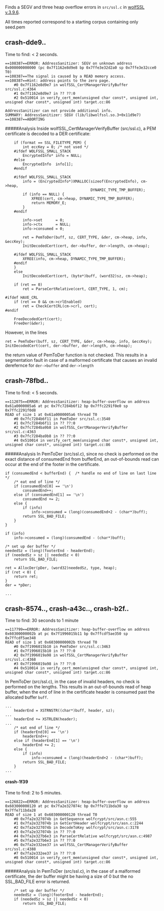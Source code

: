 Finds a SEGV and three heap overflow errors in `src/ssl.c`
in [wolfSSL v.3.9.6](https://www.wolfssl.com/wolfSSL/Home.html).

All times reported correspond to a starting corpus containing only seed.pem

## crash-dde9..
Time to find: < 2 seconds.
```
==108387==ERROR: AddressSanitizer: SEGV on unknown address 0x000000000000 (pc 0x7f1162e8d9e8 bp 0x7ffe3e32d2a0 sp 0x7ffe3e32cce0 T0)
==108387==The signal is caused by a READ memory access.
==108387==Hint: address points to the zero page.
    #0 0x7f1162e8d9e7 in wolfSSL_CertManagerVerifyBuffer src/ssl.c:4364
    #1 0x7f1162e8d9e7 in ?? ??:0
    #2 0x510014 in verify_cert_mem(unsigned char const*, unsigned int, unsigned char const*, unsigned int) target.cc:86

AddressSanitizer can not provide additional info.
SUMMARY: AddressSanitizer: SEGV (lib/libwolfssl.so.3+0x11d9e7)
==108387==ABORTING
```

#####Analysis
Inside wolfSSL_CertManagerVerifyBuffer (src/ssl.c), a PEM certificate is decoded
to a DER certificate:
```
    if (format == SSL_FILETYPE_PEM) {
        int eccKey = 0; /* not used */
    #ifdef WOLFSSL_SMALL_STACK
        EncryptedInfo* info = NULL;
    #else
        EncryptedInfo  info[1];
    #endif

    #ifdef WOLFSSL_SMALL_STACK
        info = (EncryptedInfo*)XMALLOC(sizeof(EncryptedInfo), cm->heap,
                                       DYNAMIC_TYPE_TMP_BUFFER);
        if (info == NULL) {
            XFREE(cert, cm->heap, DYNAMIC_TYPE_TMP_BUFFER);
            return MEMORY_E;
        }
    #endif

        info->set      = 0;
        info->ctx      = NULL;
        info->consumed = 0;

        ret = PemToDer(buff, sz, CERT_TYPE, &der, cm->heap, info, &eccKey);
        InitDecodedCert(cert, der->buffer, der->length, cm->heap);

    #ifdef WOLFSSL_SMALL_STACK
        XFREE(info, cm->heap, DYNAMIC_TYPE_TMP_BUFFER);
    #endif
    }
    else
        InitDecodedCert(cert, (byte*)buff, (word32)sz, cm->heap);

    if (ret == 0)
        ret = ParseCertRelative(cert, CERT_TYPE, 1, cm);

#ifdef HAVE_CRL
    if (ret == 0 && cm->crlEnabled)
        ret = CheckCertCRL(cm->crl, cert);
#endif

    FreeDecodedCert(cert);
    FreeDer(&der);

```
However, in the lines
```
ret = PemToDer(buff, sz, CERT_TYPE, &der, cm->heap, info, &eccKey);
InitDecodedCert(cert, der->buffer, der->length, cm->heap);
```
the return value of PemToDer function is not checked. This results in a
segmentation fault in case of a malformed certificate that causes an invalid
derefernce for `der->buffer` and `der->length`

## crash-78fbd..

Time to find: < 5 seconds.

```
==112075==ERROR: AddressSanitizer: heap-buffer-overflow on address 0x61a0000005a6 at pc 0x7fc7284b6f12 bp 0x7ffc2291f0e0 sp 0x7ffc2291f0d8
READ of size 1 at 0x61a0000005a6 thread T0
    #0 0x7fc7284b6f11 in PemToDer src/ssl.c:3540
    #1 0x7fc7284b6f11 in ?? ??:0
    #2 0x7fc7284ba9b8 in wolfSSL_CertManagerVerifyBuffer src/ssl.c:4363
    #3 0x7fc7284ba9b8 in ?? ??:0
    #4 0x510014 in verify_cert_mem(unsigned char const*, unsigned int, unsigned char const*, unsigned int) target.cc:86
```

#####Analysis
In PemToDer (src/ssl.c), since no check is performed on the exact distance of
consumedEnd from bufferEnd, an out-of-bounds read can occur at the end of the
footer in the certificate.

```
if (consumedEnd < bufferEnd) {  /* handle no end of line on last line */
    /* eat end of line */
    if (consumedEnd[0] == '\n')
        consumedEnd++;
    else if (consumedEnd[1] == '\n')
        consumedEnd += 2;
    else {
        if (info)
            info->consumed = (long)(consumedEnd+2 - (char*)buff);
        return SSL_BAD_FILE;
    }
}

if (info)
    info->consumed = (long)(consumedEnd - (char*)buff);

/* set up der buffer */
neededSz = (long)(footerEnd - headerEnd);
if (neededSz > sz || neededSz < 0)
    return SSL_BAD_FILE;

ret = AllocDer(pDer, (word32)neededSz, type, heap);
if (ret < 0) {
    return ret;
}
der = *pDer;

...
```

## crash-8574..,  crash-a43c..,  crash-b2f..
Time to find: 30 seconds to 1 minute

```
==117799==ERROR: AddressSanitizer: heap-buffer-overflow on address 0x60300000002b at pc 0x7f1996015b11 bp 0x7ffcdf5ae350 sp 0x7ffcdf5ae348
READ of size 1 at 0x60300000002b thread T0
    #0 0x7f1996015b10 in PemToDer src/ssl.c:3463
    #1 0x7f1996015b10 in ?? ??:0
    #2 0x7f1996019a98 in wolfSSL_CertManagerVerifyBuffer src/ssl.c:4368
    #3 0x7f1996019a98 in ?? ??:0
    #4 0x510014 in verify_cert_mem(unsigned char const*, unsigned int, unsigned char const*, unsigned int) target.cc:86
```

In PemToDer (src/ssl.c), in the case of invalid headers, no check is performed
on the lengths. This results in an out-of-bounds read of heap buffer, when the
end of line in the certificate header is consumed past the allocated buffer
`buff`.

```
...
    headerEnd = XSTRNSTR((char*)buff, header, sz);
...
    headerEnd += XSTRLEN(header);
...
    /* eat end of line */
    if (headerEnd[0] == '\n')
        headerEnd++;
    else if (headerEnd[1] == '\n')
        headerEnd += 2;
    else {
        if (info)
            info->consumed = (long)(headerEnd+2 - (char*)buff);
        return SSL_BAD_FILE;
    }
...
```

#### crash-1f39
Time to find: 2 to 5 minutes.

```
==126822==ERROR: AddressSanitizer: heap-buffer-overflow on address 0x603000000120 at pc 0x7fa2e327074c bp 0x7ffe711bda30 sp 0x7ffe711bda28
READ of size 1 at 0x603000000120 thread T0
    #0 0x7fa2e327074b in GetSequence wolfcrypt/src/asn.c:555
    #1 0x7fa2e327074b in GetCertHeader wolfcrypt/src/asn.c:2244
    #2 0x7fa2e327074b in DecodeToKey wolfcrypt/src/asn.c:3178
    #3 0x7fa2e327074b in ?? ??:0
    #4 0x7fa2e327b6e3 in ParseCertRelative wolfcrypt/src/asn.c:4987
    #5 0x7fa2e327b6e3 in ?? ??:0
    #6 0x7fa2e332ee37 in wolfSSL_CertManagerVerifyBuffer src/ssl.c:4388
    #7 0x7fa2e332ee37 in ?? ??:0
    #8 0x510014 in verify_cert_mem(unsigned char const*, unsigned int, unsigned char const*, unsigned int) target.cc:86
```

#####Analysis
In PemToDer (src/ssl.c), in the case of a malformed certificate, the der buffer
might be having a size of 0 but the no SSL_BAD_FILE error is returned.
```
    /* set up der buffer */
    neededSz = (long)(footerEnd - headerEnd);
    if (neededSz > sz || neededSz < 0)
        return SSL_BAD_FILE;
```
